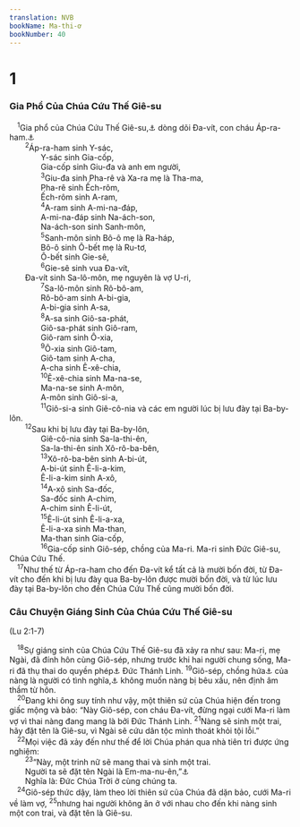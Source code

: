 ```yaml
---
translation: NVB
bookName: Ma-thi-ơ 
bookNumber: 40
---
```


<div class="title"><h1>1</h1><h3>Gia Phổ Của Chúa Cứu Thế Giê-su </h3></div>
<span class="verse mat_1_1"> <sup>1</sup>Gia phổ của Chúa Cứu Thế Giê-su,<a data-toggle="tooltip" data-placement="bottom" title="Nt: ‘Xristos’ Đấng được xức dầu">⚓</a> dòng dõi Đa-vít, con cháu Áp-ra-ham.<a data-toggle="tooltip" data-placement="bottom" title="Nt: Con Đa-vít, con Áp-ra-ham">⚓</a><br/></span>
<span class="verse mat_1_2">  <sup>2</sup>Áp-ra-ham sinh Y-sác, <br/>    Y-sác sinh Gia-cốp, <br/>    Gia-cốp sinh Giu-đa và anh em người, <br/></span>
<span class="verse mat_1_3">    <sup>3</sup>Giu-đa sinh Pha-rê và Xa-ra mẹ là Tha-ma, <br/>    Pha-rê sinh Ếch-rôm, <br/>    Ếch-rôm sinh A-ram, <br/></span>
<span class="verse mat_1_4">    <sup>4</sup>A-ram sinh A-mi-na-đáp, <br/>    A-mi-na-đáp sinh Na-ách-son, <br/>    Na-ách-son sinh Sanh-môn, <br/></span>
<span class="verse mat_1_5">    <sup>5</sup>Sanh-môn sinh Bô-ô mẹ là Ra-háp, <br/>    Bô-ô sinh Ô-bết mẹ là Ru-tơ, <br/>    Ô-bết sinh Gie-sê, <br/></span>
<span class="verse mat_1_6">    <sup>6</sup>Gie-sê sinh vua Đa-vít, <br/>  Đa-vít sinh Sa-lô-môn, mẹ nguyên là vợ U-ri, <br/></span>
<span class="verse mat_1_7">    <sup>7</sup>Sa-lô-môn sinh Rô-bô-am, <br/>    Rô-bô-am sinh A-bi-gia, <br/>    A-bi-gia sinh A-sa, <br/></span>
<span class="verse mat_1_8">    <sup>8</sup>A-sa sinh Giô-sa-phát, <br/>    Giô-sa-phát sinh Giô-ram, <br/>    Giô-ram sinh Ô-xia, <br/></span>
<span class="verse mat_1_9">    <sup>9</sup>Ô-xia sinh Giô-tam, <br/>    Giô-tam sinh A-cha, <br/>    A-cha sinh Ê-xê-chia, <br/></span>
<span class="verse mat_1_10">    <sup>10</sup>Ê-xê-chia sinh Ma-na-se, <br/>    Ma-na-se sinh A-môn, <br/>    A-môn sinh Giô-si-a, <br/></span>
<span class="verse mat_1_11">    <sup>11</sup>Giô-si-a sinh Giê-cô-nia và các em người lúc bị lưu đày tại Ba-by-lôn. <br/></span>
<span class="verse mat_1_12">  <sup>12</sup>Sau khi bị lưu đày tại Ba-by-lôn, <br/>    Giê-cô-nia sinh Sa-la-thi-ên, <br/>    Sa-la-thi-ên sinh Xô-rô-ba-bên, <br/></span>
<span class="verse mat_1_13">    <sup>13</sup>Xô-rô-ba-bên sinh A-bi-út, <br/>    A-bi-út sinh Ê-li-a-kim, <br/>    Ê-li-a-kim sinh A-xô, <br/></span>
<span class="verse mat_1_14">    <sup>14</sup>A-xô sinh Sa-đốc, <br/>    Sa-đốc sinh A-chim, <br/>    A-chim sinh Ê-li-út, <br/></span>
<span class="verse mat_1_15">    <sup>15</sup>Ê-li-út sinh Ê-li-a-xa, <br/>    Ê-li-a-xa sinh Ma-than, <br/>    Ma-than sinh Gia-cốp, <br/></span>
<span class="verse mat_1_16">    <sup>16</sup>Gia-cốp sinh Giô-sép, chồng của Ma-ri. Ma-ri sinh Đức Giê-su, Chúa Cứu Thế. <br/></span>
<span class="verse mat_1_17"> <sup>17</sup>Như thế từ Áp-ra-ham cho đến Đa-vít kể tất cả là mười bốn đời, từ Đa-vít cho đến khi bị lưu đày qua Ba-by-lôn được mười bốn đời, và từ lúc lưu đày tại Ba-by-lôn cho đến Chúa Cứu Thế cũng mười bốn đời. <br/></span>
<div class="title"><h3>Câu Chuyện Giáng Sinh Của Chúa Cứu Thế Giê-su </h3><p>(Lu 2:1-7) </p></div>
<span class="verse mat_1_18"> <sup>18</sup>Sự giáng sinh của Chúa Cứu Thế Giê-su đã xảy ra như sau: Ma-ri, mẹ Ngài, đã đính hôn cùng Giô-sép, nhưng trước khi hai người chung sống, Ma-ri đã thụ thai do quyền phép<a data-toggle="tooltip" data-placement="bottom" title="Nt: Bởi Đức Thánh Linh">⚓</a> Đức Thánh Linh. </span>
<span class="verse mat_1_19"><sup>19</sup>Giô-sép, chồng hứa<a data-toggle="tooltip" data-placement="bottom" title="Tuy mới đính hôn nhưng theo luật Do Thái kể như vợ chồng">⚓</a> của nàng là người có tình nghĩa,<a data-toggle="tooltip" data-placement="bottom" title="Nt: Công chính, người tuân giữ luật pháp của Chúa">⚓</a> không muốn nàng bị bêu xấu, nên định âm thầm từ hôn. <br/></span>
<span class="verse mat_1_20"> <sup>20</sup>Đang khi ông suy tính như vậy, một thiên sứ của Chúa hiện đến trong giấc mộng và bảo: “Này Giô-sép, con cháu Đa-vít, đừng ngại cưới Ma-ri làm vợ vì thai nàng đang mang là bởi Đức Thánh Linh. </span>
<span class="verse mat_1_21"><sup>21</sup>Nàng sẽ sinh một trai, hãy đặt tên là Giê-su, vì Ngài sẽ cứu dân tộc mình thoát khỏi tội lỗi.” <br/></span>
<span class="verse mat_1_22"> <sup>22</sup>Mọi việc đã xảy đến như thế để lời Chúa phán qua nhà tiên tri được ứng nghiệm: <br/></span>
<span class="verse mat_1_23">  <sup>23</sup>“Này, một trinh nữ sẽ mang thai và sinh một trai. <br/>  Người ta sẽ đặt tên Ngài là Em-ma-nu-ên,”<a data-toggle="tooltip" data-placement="bottom" title="Isa 7:14">⚓</a><br/>  Nghĩa là: Đức Chúa Trời ở cùng chúng ta. <br/></span>
<span class="verse mat_1_24"> <sup>24</sup>Giô-sép thức dậy, làm theo lời thiên sứ của Chúa đã dặn bảo, cưới Ma-ri về làm vợ, </span>
<span class="verse mat_1_25"><sup>25</sup>nhưng hai người không ăn ở với nhau cho đến khi nàng sinh một con trai, và đặt tên là Giê-su. <br/></span>

